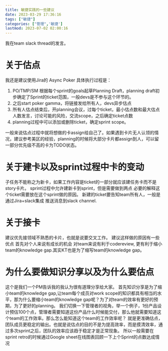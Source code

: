 ```yaml
---
title: 敏捷实践的一些建议
date: 2023-03-29 17:36:16
tags: ["敏捷"]
categories: ["管理",'敏捷']
lastmod: 2023-07-02 02:00:16
---
```


我在team slack thread的发言。

# 关于估点 
我还是建议使用Jira的 Async Poker
具体执行过程是：
1. PO/TMP/SM 根据每个sprint的goals起草Planning Draft，planning draft初步确定了Sprint的ticket范围，一般devs是不参与这个环节的。
2. 之后start poker gamma，将链接发给所有人，devs异步估点
3. 所有人估点结束后，开planning会议，过每个ticket，最小估点数和最大估点人数发言，讨论可能的风险，交流scope，之后确定ticket点数
4. planning过程中可以添加或删除ticket，确定sprint scope。
   
一般来说估点过程中就将想做的卡assign给自己了。如果遇到卡片无人认领的情况，建议参考美区的经验，planning的时候将大部分卡片都assign到人，可以留一部分优先级不高的卡为TODO状态。

# 关于建卡以及sprint过程中卡的变动

子任务不能称之为新卡，如果工作内容是ticket的一部分就应该建任务卡而不是story卡片。
sprint过程中允许建新卡到sprint，但是需要做到两点
必要的解释这个ticket需要放在这个sprint做的原因。
新建的ticket要告知team所有人，一般是通过Jira+slack集成 推送消息到slack channel.


# 关于接卡

建议优先接领域不熟悉的卡片，也就是说要交叉工作。
建议这样做的原因有一些优点
首先对个人来说有成长的机会
对team来说有利于codereview,
更有利于缩小team的knowledge gap.其实KT也是为了缩写team的knowledge gap。

# 为什么要做知识分享以及为什么要估点

这个是我们一个PM告诉我的我认为很有道理分享给大家。
首先知识分享是为了缩小team的knowledge gap,让team每个成员对work scope的知识都具有相当的水平，那为什么要缩小team的knowledge gap呢？为了对team的效率有更好的预期，为了更好的planning。
我们切换一下管理者的视角，举一个例子，1份产品设计预估100个点，管理者需要知道这份产品什么时候能交付，那么他就需要知道这个team的工作效率。那么怎么能知道这个team的工作效率呢？
就是更准确估点，团队成员更稳定的输出。也就是说估点的目的不是为提高效率，而是摸清效率，通过多次sprint之后，团队的效率应该趋于稳定才是正常现象。
所以一般需要在sprint retro的时候通过Google sheet在线图表回顾一下上个Sprint的点数达成情况